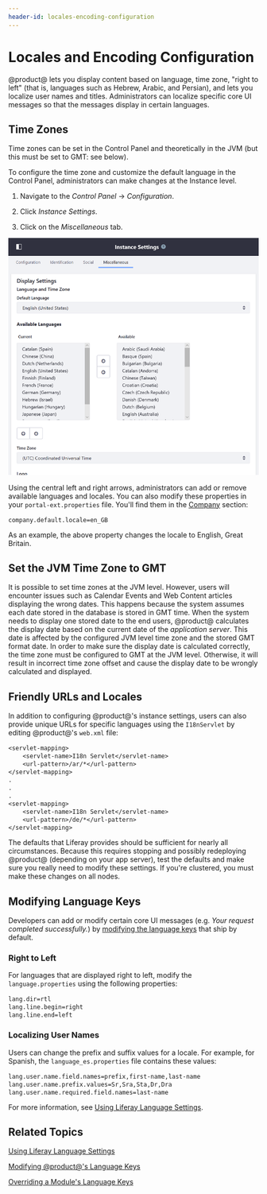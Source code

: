 ```yaml
---
header-id: locales-encoding-configuration
---
```


# Locales and Encoding Configuration

@product@ lets you display content based on language, time zone, "right to left"
(that is, languages such as Hebrew, Arabic, and Persian), and lets you localize
user names and titles. Administrators can localize specific core UI messages so
that the messages display in certain languages.

## Time Zones

Time zones can be set in the Control Panel and theoretically in the JVM (but
this must be set to GMT: see below). 

To configure the time zone and customize the default language in the Control
Panel, administrators can make changes at the Instance level. 

1.  Navigate to the *Control Panel* &rarr; *Configuration*. 

2.  Click *Instance Settings*. 

3.  Click on the *Miscellaneous* tab. 

![Figure 1: You can change the default and available languages and the time zone in Instance Settings.](../../images/instance-locales.png)

Using the central left and right arrows, administrators can add or remove
available languages and locales. You can also modify these properties in your 
`portal-ext.properties` file. You'll find them in the 
[Company](@platform-ref@/7.0-latest/propertiesdoc/portal.properties.html#Company) 
section: 

	company.default.locale=en_GB

As an example, the above property changes the locale to English, Great Britain. 
 
## Set the JVM Time Zone to GMT

It is possible to set time zones at the JVM level. However, users will encounter
issues such as Calendar Events and Web Content articles displaying the wrong
dates. This happens because the system assumes each date stored in the database
is stored in GMT time.  When the system needs to display one stored date to the
end users, @product@ calculates the display date based on the current date of
the _application server_. This date is affected by the configured JVM level time
zone and the stored GMT format date. In order to make sure the display date is
calculated correctly, the time zone must be configured to GMT at the JVM level.
Otherwise, it will result in incorrect time zone offset and cause the display
date to be wrongly calculated and displayed. 

## Friendly URLs and Locales

In addition to configuring @product@'s instance settings, users can also provide
unique URLs for specific languages using the `I18nServlet` by editing
@product@'s `web.xml` file: 

	<servlet-mapping>
		<servlet-name>I18n Servlet</servlet-name>
		<url-pattern>/ar/*</url-pattern>
	</servlet-mapping>
    .
    .
	.
	<servlet-mapping>
		<servlet-name>I18n Servlet</servlet-name>
		<url-pattern>/de/*</url-pattern>
	</servlet-mapping>
	
The defaults that Liferay provides should be sufficient for nearly all
circumstances. Because this requires stopping and possibly redeploying @product@
(depending on your app server), test the defaults and make sure you really need
to modify these settings. If you're clustered, you must make these changes on
all nodes.

## Modifying Language Keys

Developers can add or modify certain core UI messages (e.g. *Your request
completed successfully.*) by 
[modifying the language keys](/docs/7-0/tutorials/-/knowledge_base/t/overriding-language-keys#modifying-liferays-language-keys) 
that ship by default. 

### Right to Left

For languages that are displayed right to left, modify the `language.properties`
using the following properties:

	lang.dir=rtl
	lang.line.begin=right
	lang.line.end=left

### Localizing User Names

Users can change the prefix and suffix values for a locale. For example, for
Spanish, the `language_es.properties` file contains these values: 

	lang.user.name.field.names=prefix,first-name,last-name
	lang.user.name.prefix.values=Sr,Sra,Sta,Dr,Dra
	lang.user.name.required.field.names=last-name

For more information, see 
[Using Liferay Language Settings](/docs/7-0/tutorials/-/knowledge_base/t/using-liferays-language-settings).

## Related Topics

[Using Liferay Language Settings](/docs/7-0/tutorials/-/knowledge_base/t/using-liferays-language-settings)

[Modifying @product@'s Language Keys](/docs/7-0/tutorials/-/knowledge_base/t/overriding-language-keys#modifying-liferays-language-keys)

[Overriding a Module's Language Keys](/docs/7-0/tutorials/-/knowledge_base/t/overriding-language-keys#overriding-a-modules-language-keys)
